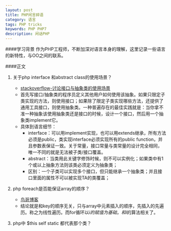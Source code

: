 ```yaml
---
layout: post
title: PHP闲言碎语
category: 语言
tags: PHP tricks
keywords: PHP PHP7
description: 闲话PHP
---
```


####学习背景
作为PHP工程师，不断加深对语言本身的理解，这里记录一些语言的新特性，与OO之间的联系。

####正文

1. 关于php interface 和abstract class的使用场景？  
   - [stackoverflow-讨论接口与抽象类的使用场景](https://stackoverflow.com/questions/1814821/interface-or-an-abstract-class-which-one-to-use)
   - 首先写接口/抽象类的程序员定义其他用户如何使用该抽象。如果只限定子类实现的方法，则使用接口；如果除了限定子类实现哪些方法，还提供了通用工具接口，则使用抽象类。一种普遍存在的最佳实践就是：当你拿不准一种抽象该使用抽象类还是接口的时候，设计一个接口，然后用一个抽象类implement它。
   - 具体到语言细节：
   		- interface：可以用implement实现，也可以用extends继承，所有方法必须是public，类实现interface必须实现所有的public function，并且参数表保证一致。关于常量，接口常量与类常量的设计完全相同，唯一不同的就是无法被子类/接口覆盖。
   		- abstract：当类用此关键字修饰时候，则不可以实例化；如果类中有1个或以上抽象方法则该类必须定义为抽象类；
   		- 区别：一个子类可以实现多个接口，但只能继承一个抽象类；并且接口里面的属性不可以被实现TA的类覆盖；

   
2. php foreach是否能保证array的顺序？
	- [鸟哥博客]()
	- 结论就是和key的顺序无关，只与array中元素插入的顺序，先插入的先遍历。称之为线性遍历。而for循环以$i的赋值为基础，和$i的算法相关了。

3. php中 $this self static 都代表那个类？